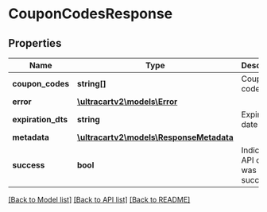 # CouponCodesResponse

## Properties
Name | Type | Description | Notes
------------ | ------------- | ------------- | -------------
**coupon_codes** | **string[]** | Coupon codes | [optional] 
**error** | [**\ultracartv2\models\Error**](Error.md) |  | [optional] 
**expiration_dts** | **string** | Expiration date | [optional] 
**metadata** | [**\ultracartv2\models\ResponseMetadata**](ResponseMetadata.md) |  | [optional] 
**success** | **bool** | Indicates if API call was successful | [optional] 

[[Back to Model list]](../README.md#documentation-for-models) [[Back to API list]](../README.md#documentation-for-api-endpoints) [[Back to README]](../README.md)


